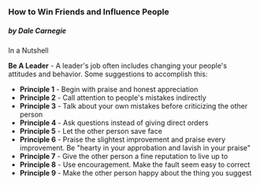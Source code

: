 ### How to Win Friends and Influence People

##### by Dale Carnegie

In a Nutshell

**Be A Leader** - A leader's job often includes changing your people's attitudes and behavior. Some suggestions to accomplish this:

- **Principle 1** - Begin with praise and honest appreciation
- **Principle 2** - Call attention to people's mistakes indirectly
- **Principle 3** - Talk about your own mistakes before criticizing the other person
- **Principle 4** - Ask questions instead of giving direct orders
- **Principle 5** - Let the other person save face
- **Principle 6** - Praise the slightest improvement and praise every improvement. Be "hearty in your approbation and lavish in your praise"
- **Principle 7** - Give the other person a fine reputation to live up to
- **Principle 8** - Use encouragement. Make the fault seem easy to correct
- **Principle 9** - Make the other person happy about the thing you suggest